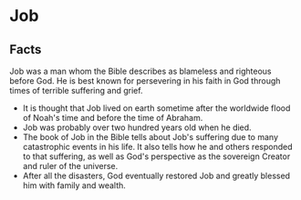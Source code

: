 # Job

## Facts

Job was a man whom the Bible describes as blameless and righteous before God. He is best known for persevering in his faith in God through times of terrible suffering and grief.

* It is thought that Job lived on earth sometime after the worldwide flood of Noah's time and before the time of Abraham.
* Job was probably over two hundred years old when he died.
* The book of Job in the Bible tells about Job's suffering due to many catastrophic events in his life. It also tells how he and others responded to that suffering, as well as God's perspective as the sovereign Creator and ruler of the universe.
* After all the disasters, God eventually restored Job and greatly blessed him with family and wealth.